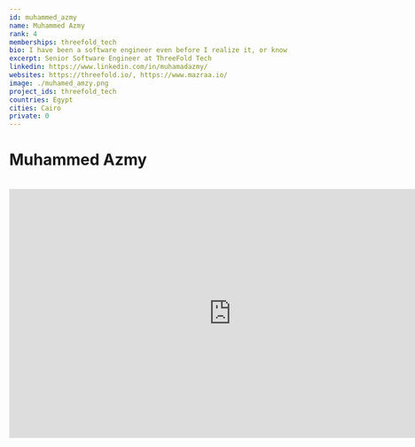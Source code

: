 ```yaml
---
id: muhammed_azmy
name: Muhammed Azmy
rank: 4
memberships: threefold_tech
bio: I have been a software engineer even before I realize it, or know what to call it. Since i started copying pieces of code to my first MSX computer. I have the passion to build, I have a passion to save the planet, and the future of my kids. I have passion for art. What I am doing at threefold is combination of all my passions, writing beautiful, almost artistic pieces of software, to build a system to give freedom to the people, reduce carbon emissions, and to save the future.
excerpt: Senior Software Engineer at ThreeFold Tech
linkedin: https://www.linkedin.com/in/muhamadazmy/
websites: https://threefold.io/, https://www.mazraa.io/
image: ./muhamed_amzy.png
project_ids: threefold_tech
countries: Egypt
cities: Cairo
private: 0
---
```

# Muhammed Azmy

<BR>

<iframe src="https://player.vimeo.com/video/417088459" width="800" height="450" frameborder="0" allow="autoplay; fullscreen" allowfullscreen></iframe>

<BR>


